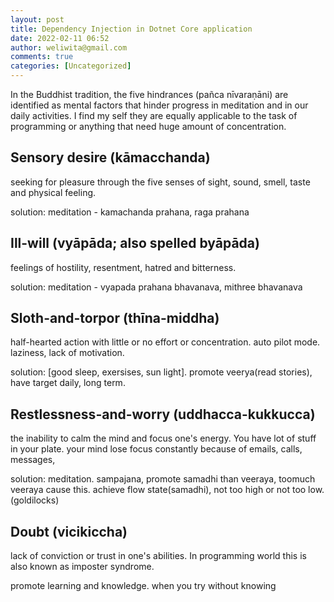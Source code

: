 ```yaml
---
layout: post
title: Dependency Injection in Dotnet Core application
date: 2022-02-11 06:52
author: weliwita@gmail.com
comments: true
categories: [Uncategorized]
---
```


In the Buddhist tradition, the five hindrances (pañca nīvaraṇāni) are identified as mental factors that hinder progress in meditation and in our daily activities. I find my self they are equally applicable to the task of programming or anything that need huge amount of concentration.

## Sensory desire (kāmacchanda)
seeking for pleasure through the five senses of sight, sound, smell, taste and physical feeling. 

solution: meditation - kamachanda prahana, raga prahana


## Ill-will (vyāpāda; also spelled byāpāda)
feelings of hostility, resentment, hatred and bitterness.

solution: meditation - vyapada prahana bhavanava, mithree bhavanava

## Sloth-and-torpor (thīna-middha) 
half-hearted action with little or no effort or concentration. auto pilot mode. laziness, lack of motivation.

solution: [good sleep, exersises, sun light]. promote veerya(read stories), have target daily, long term. 

## Restlessness-and-worry (uddhacca-kukkucca)
the inability to calm the mind and focus one's energy. You have lot of stuff in your plate. your mind lose focus constantly because of emails, calls, messages, 

solution: meditation. sampajana, promote samadhi than veeraya, toomuch veeraya cause this.
achieve flow state(samadhi), not too high or not too low.(goldilocks)


## Doubt (vicikiccha)
lack of conviction or trust in one's abilities. In programming world this is also known as imposter syndrome.

promote learning and knowledge.  when you try without knowing